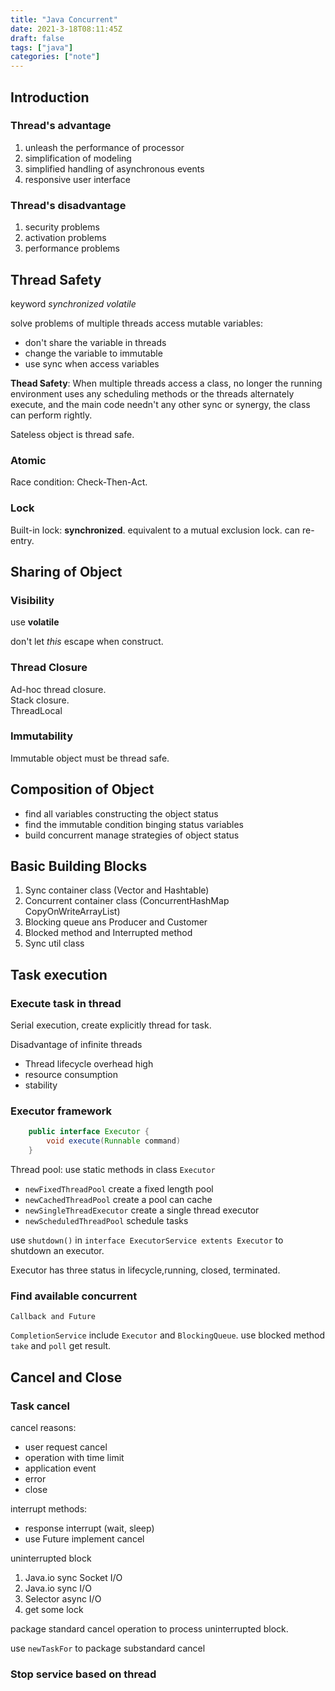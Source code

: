```yaml
---
title: "Java Concurrent"
date: 2021-3-18T08:11:45Z
draft: false
tags: ["java"]
categories: ["note"]
---
```


## Introduction

### Thread's advantage

1. unleash the performance of processor
2. simplification of modeling
3. simplified handling of asynchronous events
4. responsive user interface

### Thread's disadvantage

1. security problems
2. activation problems
3. performance problems

## Thread Safety

keyword *synchronized* *volatile*

solve problems of multiple threads access mutable variables:

* don't share the variable in threads
* change the variable to immutable
* use sync when access variables

**Thead Safety**: When multiple threads access a class, no longer the running environment uses any scheduling methods or the threads alternately execute, and the main code needn't any other sync or synergy, the class can perform rightly.

Sateless object is thread safe.

### Atomic

Race condition: Check-Then-Act.

### Lock

Built-in lock: **synchronized**. equivalent to a mutual exclusion lock. can re-entry. 

## Sharing of Object

### Visibility

use **volatile**

don't let *this* escape when construct.

### Thread Closure

Ad-hoc thread closure.  
Stack closure.  
ThreadLocal

### Immutability

Immutable object must be thread safe.

## Composition of Object

* find all variables constructing the object status
* find the immutable condition binging status variables
* build concurrent manage strategies of object status

## Basic Building Blocks

1. Sync container class (Vector and Hashtable)
2. Concurrent container class (ConcurrentHashMap CopyOnWriteArrayList)
3. Blocking queue ans Producer and Customer
4. Blocked method and Interrupted method
5. Sync util class

## Task execution

### Execute task in thread

Serial execution, create explicitly thread for task.

Disadvantage of infinite threads

* Thread lifecycle overhead high
* resource consumption
* stability

### Executor framework

```java
    public interface Executor {
        void execute(Runnable command)
    }
```

Thread pool: use static methods in class `Executor`

* `newFixedThreadPool` create a fixed length pool
* `newCachedThreadPool` create a pool can cache
* `newSingleThreadExecutor` create a single thread executor
* `newScheduledThreadPool` schedule tasks

use `shutdown()` in `interface ExecutorService extents Executor` to shutdown an executor.

Executor has three status in lifecycle,running, closed, terminated.

### Find available concurrent

`Callback and Future`

`CompletionService` include `Executor` and `BlockingQueue`. use blocked method `take` and `poll` get result.

## Cancel and Close

### Task cancel

cancel reasons:

* user request cancel
* operation with time limit
* application event
* error
* close

interrupt methods:

* response interrupt (wait, sleep)
* use Future implement cancel

uninterrupted block

1. Java.io sync Socket I/O
2. Java.io sync I/O
3. Selector async I/O
4. get some lock

package standard cancel operation to process uninterrupted block.

use `newTaskFor` to package substandard cancel

### Stop service based on thread

